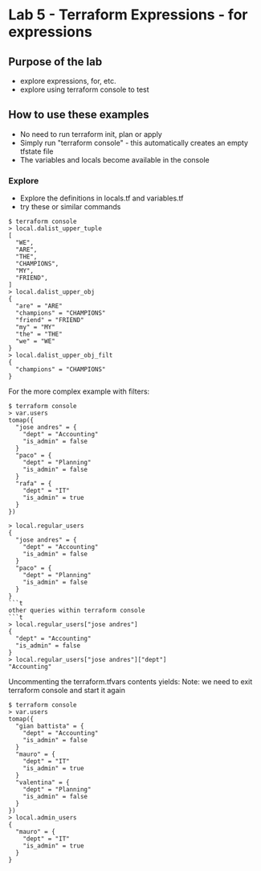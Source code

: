 # Lab 5 - Terraform Expressions - for expressions

## Purpose of the lab
- explore expressions, for, etc.
- explore using terraform console to test

## How to use these examples
- No need to run terraform init,  plan or apply
- Simply run "terraform console" - this automatically creates an empty tfstate file
- The variables and locals become available in the console


### Explore
- Explore the definitions in locals.tf and variables.tf
- try these or similar commands

```t
$ terraform console
> local.dalist_upper_tuple
[
  "WE",
  "ARE",
  "THE",
  "CHAMPIONS",
  "MY",
  "FRIEND",
]
> local.dalist_upper_obj
{
  "are" = "ARE"
  "champions" = "CHAMPIONS"
  "friend" = "FRIEND"
  "my" = "MY"
  "the" = "THE"
  "we" = "WE"
}
> local.dalist_upper_obj_filt
{
  "champions" = "CHAMPIONS"
}
```

For the more complex example with filters:

```t
$ terraform console
> var.users
tomap({
  "jose andres" = {
    "dept" = "Accounting"
    "is_admin" = false
  }
  "paco" = {
    "dept" = "Planning"
    "is_admin" = false
  }
  "rafa" = {
    "dept" = "IT"
    "is_admin" = true
  }
})

> local.regular_users
{
  "jose andres" = {
    "dept" = "Accounting"
    "is_admin" = false
  }
  "paco" = {
    "dept" = "Planning"
    "is_admin" = false
  }
}
```t
other queries within terraform console
```t
> local.regular_users["jose andres"]
{
  "dept" = "Accounting"
  "is_admin" = false
}
> local.regular_users["jose andres"]["dept"]
"Accounting"
```
Uncommenting the terraform.tfvars contents yields:
Note:  we need to exit terraform console and start it again

```t
$ terraform console
> var.users
tomap({
  "gian battista" = {
    "dept" = "Accounting"
    "is_admin" = false
  }
  "mauro" = {
    "dept" = "IT"
    "is_admin" = true
  }
  "valentina" = {
    "dept" = "Planning"
    "is_admin" = false
  }
})
> local.admin_users
{
  "mauro" = {
    "dept" = "IT"
    "is_admin" = true
  }
}
```
